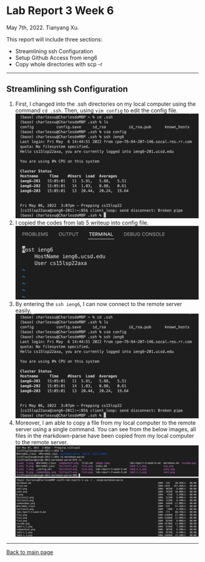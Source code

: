 # Lab Report 3 Week 6
May 7th, 2022. Tianyang Xu. 


This report will include three sections:
- Streamlining ssh Configuration
- Setup Github Access from ieng6
- Copy whole directories with scp -r

--- 

## Streamlining ssh Configuration
1. First, I changed into the .ssh directories on my local computer using the command `cd .ssh`. Then, using `vim config` to edit the config file. 
![Image](lab3-1.3.png)
2. I copied the codes from lab 5 writeup into config file. 
![Image](lab3-1.2.png)
3. By entering the `ssh ieng6`, I can now connect to the remote server easily.
![Image](lab3-1.3.png)
4. Moreover, I am able to copy a file from my local computer to the remote server using a single command. You can see from the below images, all files in the markdown-parse have been copied from my local computer to the remote server. 
![Image](lab3-1.4.png)
![Image](lab3-1.5.png)

---



[Back to main page](https://char15xu.github.io/cse15l-lab-reports/)